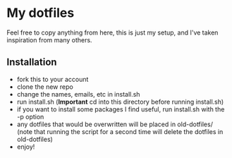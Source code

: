 # My dotfiles

Feel free to copy anything from here, this is just my setup, and I've taken inspiration from many others.

## Installation

* fork this to your account
* clone the new repo
* change the names, emails, etc in install.sh
* run install.sh (**Important** cd into this directory before running install.sh)
* if you want to install some packages I find useful, run install.sh with the -p option
* any dotfiles that would be overwritten will be placed in old-dotfiles/ (note that running the script for a second time will delete the dotfiles in old-dotfiles)
* enjoy!
